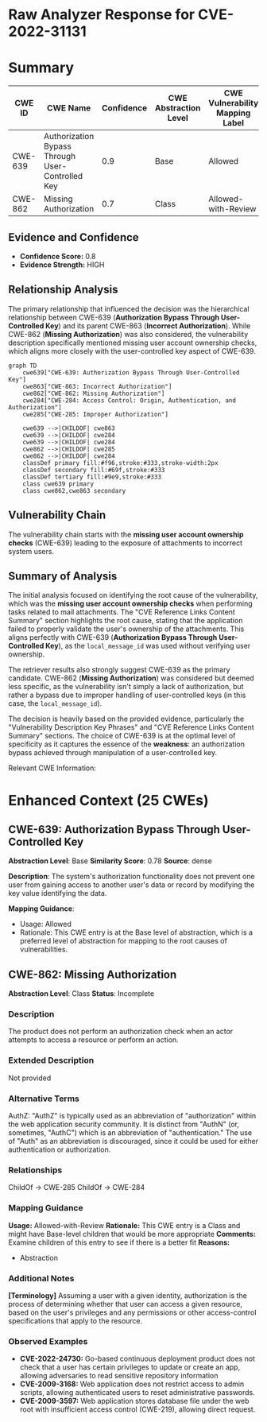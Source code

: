 # Raw Analyzer Response for CVE-2022-31131

# Summary
| CWE ID | CWE Name | Confidence | CWE Abstraction Level | CWE Vulnerability Mapping Label | CWE-Vulnerability Mapping Notes |
|---|---|---|---|---|---|
| CWE-639 | Authorization Bypass Through User-Controlled Key | 0.9 | Base | Allowed | Primary CWE |
| CWE-862 | Missing Authorization | 0.7 | Class | Allowed-with-Review | Secondary Candidate |

## Evidence and Confidence

*   **Confidence Score:** 0.8
*   **Evidence Strength:** HIGH

## Relationship Analysis
The primary relationship that influenced the decision was the hierarchical relationship between CWE-639 (**Authorization Bypass Through User-Controlled Key**) and its parent CWE-863 (**Incorrect Authorization**). While CWE-862 (**Missing Authorization**) was also considered, the vulnerability description specifically mentioned missing user account ownership checks, which aligns more closely with the user-controlled key aspect of CWE-639.

```mermaid
graph TD
    cwe639["CWE-639: Authorization Bypass Through User-Controlled Key"]
    cwe863["CWE-863: Incorrect Authorization"]
    cwe862["CWE-862: Missing Authorization"]
    cwe284["CWE-284: Access Control: Origin, Authentication, and Authorization"]
    cwe285["CWE-285: Improper Authorization"]
    
    cwe639 -->|CHILDOF| cwe863
    cwe639 -->|CHILDOF| cwe284
    cwe639 -->|CHILDOF| cwe284
    cwe862 -->|CHILDOF| cwe285
    cwe862 -->|CHILDOF| cwe284    
    classDef primary fill:#f96,stroke:#333,stroke-width:2px
    classDef secondary fill:#69f,stroke:#333
    classDef tertiary fill:#9e9,stroke:#333
    class cwe639 primary
    class cwe862,cwe863 secondary
```

## Vulnerability Chain
The vulnerability chain starts with the **missing user account ownership checks** (CWE-639) leading to the exposure of attachments to incorrect system users.

## Summary of Analysis
The initial analysis focused on identifying the root cause of the vulnerability, which was the **missing user account ownership checks** when performing tasks related to mail attachments. The "CVE Reference Links Content Summary" section highlights the root cause, stating that the application failed to properly validate the user's ownership of the attachments. This aligns perfectly with CWE-639 (**Authorization Bypass Through User-Controlled Key**), as the `local_message_id` was used without verifying user ownership.

The retriever results also strongly suggest CWE-639 as the primary candidate. CWE-862 (**Missing Authorization**) was considered but deemed less specific, as the vulnerability isn't simply a lack of authorization, but rather a bypass due to improper handling of user-controlled keys (in this case, the `local_message_id`).

The decision is heavily based on the provided evidence, particularly the "Vulnerability Description Key Phrases" and "CVE Reference Links Content Summary" sections. The choice of CWE-639 is at the optimal level of specificity as it captures the essence of the **weakness**: an authorization bypass achieved through manipulation of a user-controlled key.

Relevant CWE Information:

# Enhanced Context (25 CWEs)

## CWE-639: Authorization Bypass Through User-Controlled Key
**Abstraction Level**: Base
**Similarity Score**: 0.78
**Source**: dense

**Description**:
The system's authorization functionality does not prevent one user from gaining access to another user's data or record by modifying the key value identifying the data.

**Mapping Guidance**:
- Usage: Allowed
- Rationale: This CWE entry is at the Base level of abstraction, which is a preferred level of abstraction for mapping to the root causes of vulnerabilities.

## CWE-862: Missing Authorization
**Abstraction Level**: Class
**Status**: Incomplete

### Description
The product does not perform an authorization check when an actor attempts to access a resource or perform an action.

### Extended Description
Not provided

### Alternative Terms
AuthZ: "AuthZ" is typically used as an abbreviation of "authorization" within the web application security community. It is distinct from "AuthN" (or, sometimes, "AuthC") which is an abbreviation of "authentication." The use of "Auth" as an abbreviation is discouraged, since it could be used for either authentication or authorization.

### Relationships
ChildOf -> CWE-285
ChildOf -> CWE-284

### Mapping Guidance
**Usage:** Allowed-with-Review
**Rationale:** This CWE entry is a Class and might have Base-level children that would be more appropriate
**Comments:** Examine children of this entry to see if there is a better fit
**Reasons:**
- Abstraction

### Additional Notes
**[Terminology]** Assuming a user with a given identity, authorization is the process of determining whether that user can access a given resource, based on the user's privileges and any permissions or other access-control specifications that apply to the resource.

### Observed Examples
- **CVE-2022-24730:** Go-based continuous deployment product does not check that a user has certain privileges to update or create an app, allowing adversaries to read sensitive repository information
- **CVE-2009-3168:** Web application does not restrict access to admin scripts, allowing authenticated users to reset administrative passwords.
- **CVE-2009-3597:** Web application stores database file under the web root with insufficient access control (CWE-219), allowing direct request.